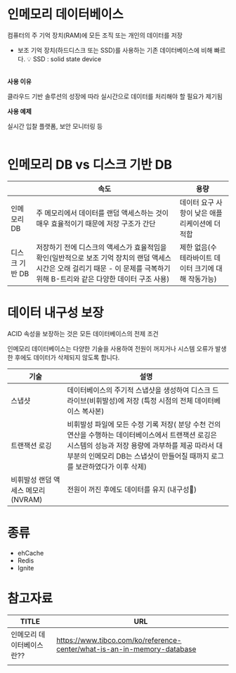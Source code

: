 
# 인메모리 데이터베이스
컴퓨터의 주 기억 장치(RAM)에 모든 조직 또는 개인의 데이터를 저장
- 보조 기억 장치(하드디스크 또는 SSD)를 사용하는 기존 데이터베이스에 비해 빠르다.
💡 SSD : solid state device
<br/><br/>
   
**사용 이유**

클라우드 기반 솔루션의 성장에 따라 실시간으로 데이터를 처리해야 할 필요가 제기됨

**사용 예제**

실시간 입찰 플랫폼, 보안 모니터링 등
<br/><br/>

# 인메모리 DB vs 디스크 기반 DB

|  | 속도 | 용량 |
| --- | --- | --- |
| 인메모리 DB | 주 메모리에서 데이터를 랜덤 액세스하는 것이 매우 효율적이기 때문에 저장 구조가 간단 | 데이터 요구 사항이 낮은 애플리케이션에 더 적합 |
| 디스크 기반 DB | 저장하기 전에 디스크의 액세스가 효율적임을 확인(일반적으로 보조 기억 장치의 랜덤 액세스 시간은 오래 걸리기 때문 - 이 문제를 극복하기 위해 B-트리와 같은 다양한 데이터 구조 사용) | 제한 없음(수 테라바이트 데이터 크기에 대해 작동가능) |

# 데이터 내구성 보장

ACID 속성을 보장하는 것은 모든 데이터베이스의 전제 조건

인메모리 데이터베이스는 다양한 기술을 사용하여 전원이 꺼지거나 시스템 오류가 발생한 후에도 데이터가 삭제되지 않도록 합니다.

|기술|설명|
| --- | --- |
| 스냅샷 | 데이터베이스의 주기적 스냅샷을 생성하여 디스크 드라이브(비휘발성)에 저장 (특정 시점의 전체 데이터베이스 복사본) |
| 트랜잭션 로깅 | 비휘발성 파일에 모든 수정 기록 저장( 분당 수천 건의 연산을 수행하는 데이터베이스에서 트랜잭션 로깅은 시스템의 성능과 저장 용량에 과부하를 제공 따라서 대부분의 인메모리 DB는 스냅샷이 만들어질 때까지 로그를 보관하였다가 이후 삭제) |
| 비휘발성 랜덤 액세스 메모리(NVRAM) | 전원이 꺼진 후에도 데이터를 유지 (내구성🔺) |

# 종류
- ehCache
- Redis
- Ignite

# 참고자료
| TITLE | URL |
| --- | --- |
| 인메모리 데이터베이스란?? | https://www.tibco.com/ko/reference-center/what-is-an-in-memory-database |
|  |  |